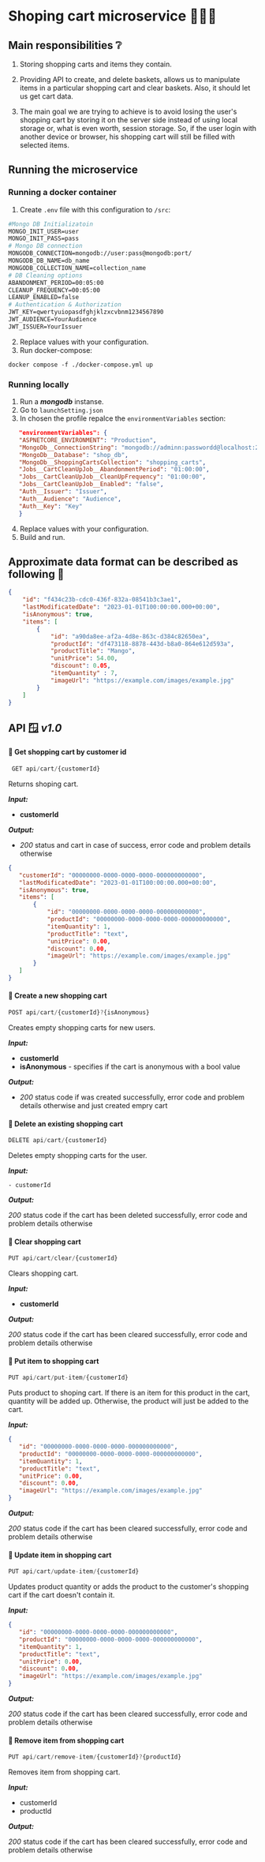 # Shoping cart microservice 🛒🛒🛒

## Main responsibilities ❔

 1. Storing shopping carts and items they contain.
 
 2. Providing API to create, and delete baskets, allows us to manipulate items in a particular shopping cart and clear baskets. Also, it should let us get cart data.

 3. The main goal we are trying to achieve is to avoid losing the user's shopping cart by storing it on the server side instead of using local storage or, what is even worth, session storage. So, if the user login with another device or browser, his shopping cart will still be filled with selected items.

## Running the microservice

### Running a docker container

1. Create `.env` file with this configuration to `/src`:

```dockerfile
#Mongo DB Initializatoin
MONGO_INIT_USER=user
MONGO_INIT_PASS=pass
# Mongo DB connection
MONGODB_CONNECTION=mongodb://user:pass@mongodb:port/
MONGODB_DB_NAME=db_name
MONGODB_COLLECTION_NAME=collection_name
# DB Cleaning options 
ABANDONMENT_PERIOD=00:05:00
CLEANUP_FREQUENCY=00:05:00
LEANUP_ENABLED=false
# Authentication & Authorization
JWT_KEY=qwertyuiopasdfghjklzxcvbnm1234567890
JWT_AUDIENCE=YourAudience
JWT_ISSUER=YourIssuer
```
2. Replace values with your configuration.
3. Run docker-compose: 

```commandline
docker compose -f ./docker-compose.yml up 
```

### Running locally

1. Run a **_mongodb_** instanse.
2. Go to `launchSetting.json`
3. In chosen the profile repalce the `environmentVariables` section:
```json
   "environmentVariables": {
   "ASPNETCORE_ENVIRONMENT": "Production",
   "MongoDb__ConnectionString": "mongodb://adminn:passwordd@localhost:27017/",
   "MongoDb__Database": "shop_db",
   "MongoDb__ShoppingCartsCollection": "shopping_carts",
   "Jobs__CartCleanUpJob__AbandonmentPeriod": "01:00:00",
   "Jobs__CartCleanUpJob__CleanUpFrequency": "01:00:00",
   "Jobs__CartCleanUpJob__Enabled": "false",
   "Auth__Issuer": "Issuer",
   "Auth__Audience": "Audience",
   "Auth__Key": "Key"
   }
```
4. Replace values with your configuration.
5. Build and run.


## Approximate data format can be described as following 🧩

```json
{
    "id": "f434c23b-cdc0-436f-832a-08541b3c3ae1",
    "lastModificatedDate": "2023-01-01T100:00:00.000+00:00",
    "isAnonymous": true,
    "items": [
        {
            "id": "a90da8ee-af2a-4d8e-863c-d384c82650ea",
            "productId": "df473118-8878-443d-b8a0-864e612d593a",
            "productTitle": "Mango",
            "unitPrice": 54.00,
            "discount": 0.05,
            "itemQuantity" : 7,
            "imageUrl": "https://example.com/images/example.jpg"
        }
    ]
}
```



## API 🪟 *v1.0*



####  🔑 Get shopping cart by customer id

```js
 GET api/cart/{customerId}
 ```
 Returns shoping cart.

 ***Input:*** 

- **customerId** 

 ***Output:***

 - *200* status and cart in case of success, error code and problem details otherwise

 ```json
{
    "customerId": "00000000-0000-0000-0000-000000000000",
    "lastModificatedDate": "2023-01-01T100:00:00.000+00:00",
    "isAnonymous": true,
    "items": [
        {
            "id": "00000000-0000-0000-0000-000000000000",
            "productId": "00000000-0000-0000-0000-000000000000",
            "itemQuantity": 1,
            "productTitle": "text",
            "unitPrice": 0.00,
            "discount": 0.00,
            "imageUrl": "https://example.com/images/example.jpg"
        }
    ]
}
 ```
 



 #### 🔑 Create a new shopping cart
 
 ```js
POST api/cart/{customerId}?{isAnonymous}
```
 Creates empty shopping carts for new users.

 ***Input:***

- **customerId**
- **isAnonymous** - specifies if the cart is anonymous with a bool value

 ***Output:***

- *200* status code if was created successfully, error code and problem details otherwise and just created empry cart



#### 🔑 Delete an existing shopping cart 

```js
DELETE api/cart/{customerId}
```

Deletes empty shopping carts for the user.

 ***Input:***

    - customerId

 ***Output:***

*200* status code if the cart has been deleted successfully, error code and problem details otherwise



#### 🔑 Clear shopping cart

```js 
PUT api/cart/clear/{customerId}
```
Clears shopping cart.

 ***Input:***

- **customerId**

 ***Output:***

*200* status code if the cart has been cleared successfully, error code and problem details otherwise



#### 🔑 Put item to shopping cart

```js
PUT api/cart/put-item/{customerId}
```
Puts product to shoping cart. If there is an item for this product in the cart, quantity will be added up. Otherwise, the product will just be added to the cart.

 ***Input:***

 ```json
 {
    "id": "00000000-0000-0000-0000-000000000000",
    "productId": "00000000-0000-0000-0000-000000000000",
    "itemQuantity": 1,
    "productTitle": "text",
    "unitPrice": 0.00,
    "discount": 0.00,
    "imageUrl": "https://example.com/images/example.jpg"
}
 ```
 ***Output:***

*200* status code if the cart has been cleared successfully, error code and problem details otherwise



#### 🔑 Update item in shopping cart

```js
PUT api/cart/update-item/{customerId}
```
Updates product quantity or adds the product to the customer's shopping cart if the cart doesn't contain it.

 ***Input:***

 ```json
 {
    "id": "00000000-0000-0000-0000-000000000000",
    "productId": "00000000-0000-0000-0000-000000000000",
    "itemQuantity": 1,
    "productTitle": "text",
    "unitPrice": 0.00,
    "discount": 0.00,
    "imageUrl": "https://example.com/images/example.jpg"
}
 ```
 
 ***Output:***

*200* status code if the cart has been cleared successfully, error code and problem details otherwise



#### 🔑 Remove item from shopping cart

```js
PUT api/cart/remove-item/{customerId}?{productId}
```
Removes item from shopping cart.

 ***Input:***

- customerId
- productId

 ***Output:***

*200* status code if the cart has been cleared successfully, error code and problem details otherwise


